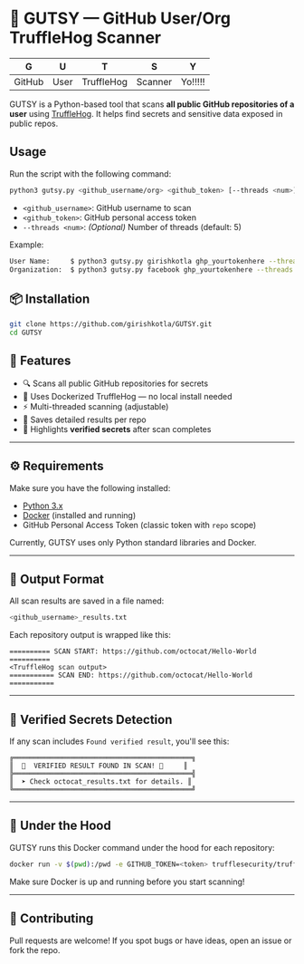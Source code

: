 # 🐷 GUTSY — GitHub User/Org TruffleHog Scanner

| **G** | **U** | **T** | **S** | **Y** |
|-------|-------|-------|-------|-------|
| GitHub | User  | TruffleHog | Scanner | Yo!!!!! |

GUTSY is a Python-based tool that scans **all public GitHub repositories of a user** using [TruffleHog](https://github.com/trufflesecurity/trufflehog). It helps find secrets and sensitive data exposed in public repos.

## Usage
Run the script with the following command:
```bash
python3 gutsy.py <github_username/org> <github_token> [--threads <num>]
```
- `<github_username>`: GitHub username to scan
- `<github_token>`: GitHub personal access token
- `--threads <num>`: *(Optional)* Number of threads (default: 5)

Example:
```bash
User Name:     $ python3 gutsy.py girishkotla ghp_yourtokenhere --threads 5
Organization:  $ python3 gutsy.py facebook ghp_yourtokenhere --threads 5
````

## 📦 Installation
```bash
git clone https://github.com/girishkotla/GUTSY.git
cd GUTSY
```



## 🚀 Features

- 🔍 Scans all public GitHub repositories for secrets
- 🐳 Uses Dockerized TruffleHog — no local install needed
- ⚡ Multi-threaded scanning (adjustable)
- 📁 Saves detailed results per repo
- 🎯 Highlights **verified secrets** after scan completes

---

## ⚙️ Requirements

Make sure you have the following installed:

- [Python 3.x](https://www.python.org/downloads/)
- [Docker](https://docs.docker.com/get-docker/) (installed and running)
- GitHub Personal Access Token (classic token with `repo` scope)

Currently, GUTSY uses only Python standard libraries and Docker.

---

## 📁 Output Format

All scan results are saved in a file named:

```bash
<github_username>_results.txt
```

Each repository output is wrapped like this:

```
========== SCAN START: https://github.com/octocat/Hello-World ==========
<TruffleHog scan output>
=========== SCAN END: https://github.com/octocat/Hello-World ===========
```

---

## 🎯 Verified Secrets Detection

If any scan includes `Found verified result`, you'll see this:

```
╔════════════════════════════════════════════╗
║  🎯  VERIFIED RESULT FOUND IN SCAN! 🎯     ║
╠════════════════════════════════════════════╣
║  ➤ Check octocat_results.txt for details. ║
╚════════════════════════════════════════════╝
```

---

## 🐳 Under the Hood

GUTSY runs this Docker command under the hood for each repository:

```bash
docker run -v $(pwd):/pwd -e GITHUB_TOKEN=<token> trufflesecurity/trufflehog github --repo=<repo_url>
```

Make sure Docker is up and running before you start scanning!

---

## 🤝 Contributing

Pull requests are welcome! If you spot bugs or have ideas, open an issue or fork the repo.
